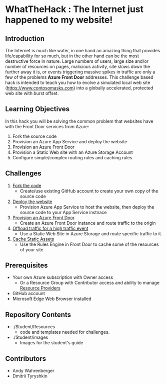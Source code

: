 # WhatTheHack : The Internet just happened to my website! 

## Introduction

The Internet is much like water, in one hand an amazing thing that provides life/capability for so much, but in the other hand can be the most destructive force in nature.  Large numbers of users, large size and/or number of resources on pages, malicious activity, site slows down the further away it is, or events triggering massive spikes in traffic are only a few of the problems **Azure Front Door** addresses.  This challenge based hack is intended to teach you how to evolve a simulated local web site (https://www.contosomasks.com) into a globally accelerated, protected web site with burst offset.

## Learning Objectives
In this hack you will be solving the common problem that websites have with the Front Door services from Azure:

1. Fork the source code
2. Provision an Azure App Service and deploy the website
3. Provision an Azure Front Door 
4. Provision a Static Web site with an Azure Storage Account
5. Configure simple/complex routing rules and caching rules

## Challenges
1. [Fork the code](Student/Challenge01.md)
   - Create/use existing GitHub account to create your own copy of the source code
2. [Deploy the website](Student/Challenge02.md)
   - Provision Azure App Service to host the website, then deploy the source code to your App Service instnace
3. [Provision an Azure Front Door ](Student/Challenge03.md)
   - Create an Azure Front Door instance and route traffic to the origin 
4. [Offload traffic for a high traffic event](Student/Challenge04.md)
   - Use a Static Web Site in Azure Storage and route specific traffic to it.
5. [Cache Static Assets](Student/Challenge05.md)
   - Use the Rules Engine in Front Door to cache some of the resources of your site

## Prerequisites
- Your own Azure subscription with Owner access
  - Or a Resource Group with Contributor access and ability to manage [Resource Providers](https://docs.microsoft.com/en-us/azure/azure-resource-manager/management/resource-providers-and-types)
- GitHub account 
- Microsoft Edge Web Browser installed
  
## Repository Contents
- ./Student/Resources
  - code and templates needed for challenges.
- ./Student/images
  - Images for the student's guide

## Contributors
- Andy Wahrenberger
- Dmitrii Tyryshkin



